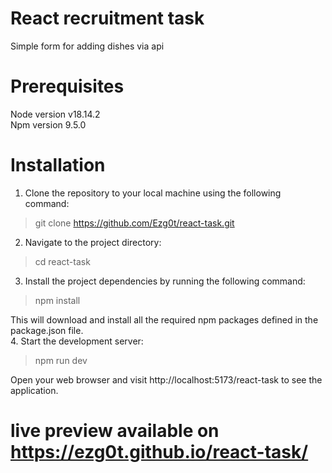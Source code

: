 # React recruitment task
Simple form for adding dishes via api
# Prerequisites
Node version v18.14.2<br />
Npm version 9.5.0
# Installation
1. Clone the repository to your local machine using the following command:
>git clone https://github.com/Ezg0t/react-task.git

2. Navigate to the project directory:
> cd react-task
3. Install the project dependencies by running the following command:
> npm install 

This will download and install all the required npm packages defined in the package.json file.<br />
4. Start the development server:
> npm run dev 

Open your web browser and visit http://localhost:5173/react-task to see the application.
# live preview available on https://ezg0t.github.io/react-task/

 

